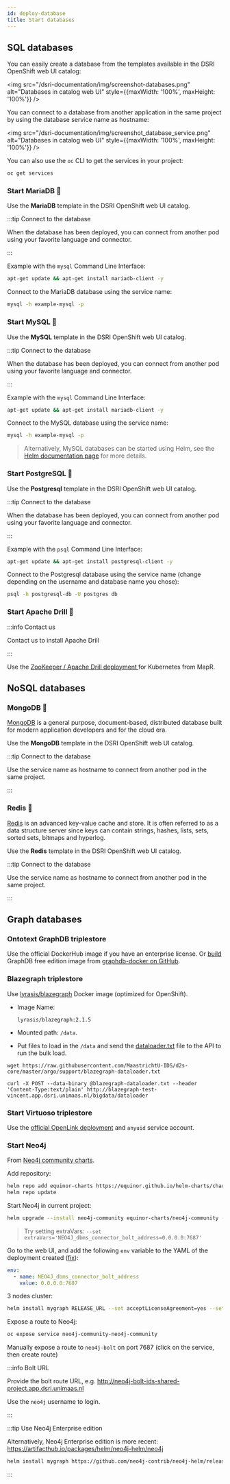 ```yaml
---
id: deploy-database
title: Start databases
---
```


## SQL databases

You can easily create a database from the templates available in the DSRI OpenShift web UI catalog:

<img src="/dsri-documentation/img/screenshot-databases.png" alt="Databases in catalog web UI" style={{maxWidth: '100%', maxHeight: '100%'}} />

You can connect to a database from another application in the same project by using the database service name as hostname:

<img src="/dsri-documentation/img/screenshot_database_service.png" alt="Databases in catalog web UI" style={{maxWidth: '100%', maxHeight: '100%'}} />

You can also use the `oc` CLI to get the services in your project:

```bash
oc get services
```

### Start MariaDB 🦦

Use the **MariaDB** template in the DSRI OpenShift web UI catalog.

:::tip Connect to the database

When the database has been deployed, you can connect from another pod using your favorite language and connector.

:::

Example with the `mysql` Command Line Interface:

```bash
apt-get update && apt-get install mariadb-client -y
```

Connect to the MariaDB database using the service name:

```bash
mysql -h example-mysql -p
```

### Start MySQL 🐬

Use the **MySQL** template in the DSRI OpenShift web UI catalog.

:::tip Connect to the database

When the database has been deployed, you can connect from another pod using your favorite language and connector.

:::

Example with the `mysql` Command Line Interface:

```bash
apt-get update && apt-get install mariadb-client -y
```

Connect to the MySQL database using the service name:

```bash
mysql -h example-mysql -p
```

> Alternatively, MySQL databases can be started using Helm, see the [Helm documentation page](/dsri-documentation/docs/helm#install-a-helm-chart) for more details.

### Start PostgreSQL 🐘

Use the **Postgresql** template in the DSRI OpenShift web UI catalog.

:::tip Connect to the database

When the database has been deployed, you can connect from another pod using your favorite language and connector.

:::

Example with the `psql` Command Line Interface:

```bash
apt-get update && apt-get install postgresql-client -y
```

Connect to the Postgresql database using the service name (change depending on the username and database name you chose):

```bash
psql -h postgresql-db -U postgres db
```

### Start Apache Drill 🔩

:::info Contact us

Contact us to install Apache Drill

:::

Use the [ZooKeeper / Apache Drill deployment ](https://github.com/Agirish/drill-containers/tree/master/kubernetes) for Kubernetes from MapR.

## NoSQL databases

### MongoDB 🌿

[MongoDB](https://www.mongodb.com/) is a general purpose, document-based, distributed database built for modern application developers and for the cloud era. 

Use the **MongoDB** template in the DSRI OpenShift web UI catalog.

:::tip Connect to the database

Use the service name as hostname to connect from another pod in the same project.

:::

### Redis 🎲

[Redis](http://redis.io/) is an advanced key-value cache and store. It is often referred to as a data structure server since keys can contain  strings, hashes, lists, sets, sorted sets, bitmaps and hyperlog.

Use the **Redis** template in the DSRI OpenShift web UI catalog.

:::tip Connect to the database

Use the service name as hostname to connect from another pod in the same project.

:::

## Graph databases

### Ontotext GraphDB triplestore

Use the official DockerHub image if you have an enterprise license. Or [build](/dsri-documentation/guide-dockerfile-to-openshift) GraphDB free edition image from [graphdb-docker on GitHub](https://github.com/Ontotext-AD/graphdb-docker).

### Blazegraph triplestore

Use [lyrasis/blazegraph](https://hub.docker.com/r/lyrasis/blazegraph) Docker image (optimized for OpenShift).

* Image Name:
  
  ```
  lyrasis/blazegraph:2.1.5
  ```

* Mounted path: `/data`.

* Put files to load in the `/data` and send the [dataloader.txt](https://github.com/MaastrichtU-IDS/d2s-core/blob/master/argo/support/blazegraph-dataloader.txt) file to the API to run the bulk load.

```shell
wget https://raw.githubusercontent.com/MaastrichtU-IDS/d2s-core/master/argo/support/blazegraph-dataloader.txt

curl -X POST --data-binary @blazegraph-dataloader.txt --header 'Content-Type:text/plain' http://blazegraph-test-vincent.app.dsri.unimaas.nl/bigdata/dataloader
```

### Start Virtuoso triplestore

Use the [official OpenLink deployment](https://github.com/MaastrichtU-IDS/d2s-core/blob/master/argo/pods/d2s-pod-virtuoso7.yaml) and `anyuid` service account.

### Start Neo4j

From [Neo4j community charts](https://artifacthub.io/packages/helm/equinor-charts/neo4j-community).

Add repository:

```bash
helm repo add equinor-charts https://equinor.github.io/helm-charts/charts/
helm repo update 
```

Start Neo4j in current project:

```bash
helm upgrade --install neo4j-community equinor-charts/neo4j-community --set acceptLicenseAgreement=yes --set neo4jPassword=mypassword
```

> Try setting extraVars: `--set extraVars='NEO4J_dbms_connector_bolt_address=0.0.0.0:7687'`

Go to the web UI, and add the following `env` variable to the YAML of the deployment created ([fix](https://stackoverflow.com/questions/59439263/getting-neo4j-running-on-openshift)):

``` yaml
env:
  - name: NEO4J_dbms_connector_bolt_address
    value: 0.0.0.0:7687
```

3 nodes cluster:

```bash
helm install mygraph RELEASE_URL --set acceptLicenseAgreement=yes --set neo4jPassword=mySecretPassword
```

Expose a route to Neo4j:

```bash
oc expose service neo4j-community-neo4j-community 
```

Manually expose a route to `neo4j-bolt` on port 7687 (click on the service, then create route)

:::info Bolt URL

Provide the bolt route URL, e.g. http://neo4j-bolt-ids-shared-project.app.dsri.unimaas.nl

Use the `neo4j` username to login.

:::

:::tip Use Neo4j Enterprise edition

Alternatively, Neo4j Enterprise edition is more recent: https://artifacthub.io/packages/helm/neo4j-helm/neo4j

```bash
helm install mygraph https://github.com/neo4j-contrib/neo4j-helm/releases/download/4.1.3-1/neo4j-4.1.3-1.tgz --set core.standalone=true --set acceptLicenseAgreement=yes --set neo4jPassword=mypassword
```

:::